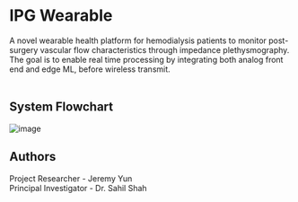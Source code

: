# IPG Wearable
A novel wearable health platform for hemodialysis patients to monitor post-surgery vascular flow characteristics through impedance plethysmography. The goal is to enable real time processing by integrating both analog front end and edge ML, before wireless transmit. 
<br><br>

## System Flowchart
![image](https://github.com/JermYeWorm/IPG-Wearable/assets/113321384/6e6cab73-9536-4a21-b5f8-4a6ae1596a37)





## Authors
Project Researcher - Jeremy Yun
<br>
Principal Investigator - Dr. Sahil Shah
<br>

